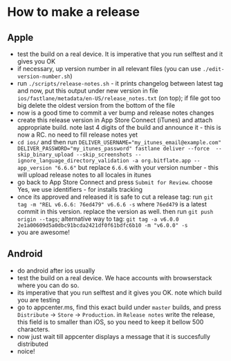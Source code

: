 # How to make a release

## Apple

* test the build on a real device. It is imperative that you run selftest and it gives you OK
* if necessary, up version number in all relevant files (you can use `./edit-version-number.sh`)
* run `./scripts/release-notes.sh` - it prints changelog between latest tag and now, put this output under
new version in file `ios/fastlane/metadata/en-US/release_notes.txt` (on top); if file got too big 
delete the oldest version from the bottom of the file
* now is a good time to commit a ver bump and release notes changes
* create this release version in App Store Connect (iTunes) and attach appropriate build. note 
last 4 digits of the build and announce it - this is now a RC. no need to fill release notes yet 
* `cd ios/` and then  run `DELIVER_USERNAME="my_itunes_email@example.com" DELIVER_PASSWORD="my_itunes_password" fastlane deliver --force  --skip_binary_upload --skip_screenshots --ignore_language_directory_validation -a org.bitflate.app --app_version "6.6.6"`
but replace `6.6.6` with your version number - this will upload release notes to all locales in itunes
* go back to App Store Connect and press `Submit for Review`. choose Yes, we use identifiers - for installs tracking 
* once its approved and released it is safe to cut a release tag: run `git tag -m "REL v6.6.6: 76ed479" v6.6.6 -s` 
where `76ed479` is a latest commit in this version. replace the version as well. then run `git push origin --tags`; alternative way to tag: `git tag -a v6.0.0 2e1a00609d5a0dbc91bcda2421df0f61bdfc6b10 -m "v6.0.0" -s`
* you are awesome!

## Android

* do android after ios usually
* test the build on a real device. We hace accounts with browserstack where you can do so.
* its imperative that you run selftest and it gives you OK. note which build you are testing
* go to appcenter.ms, find this exact build under `master` builds, and press `Distribute` -> `Store` -> `Production`. 
in `Release notes` write the release, this field is to smaller than iOS, so you need to keep it bellow 500 characters.
* now just wait till appcenter displays a message that it is succesfully distributed
* noice!
